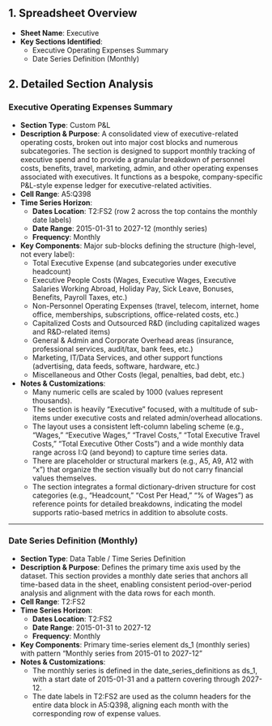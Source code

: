 ## 1. Spreadsheet Overview
- **Sheet Name**: Executive
- **Key Sections Identified**:
  - Executive Operating Expenses Summary
  - Date Series Definition (Monthly)

## 2. Detailed Section Analysis

### Executive Operating Expenses Summary
- **Section Type**: Custom P&L
- **Description & Purpose**: A consolidated view of executive-related operating costs, broken out into major cost blocks and numerous subcategories. The section is designed to support monthly tracking of executive spend and to provide a granular breakdown of personnel costs, benefits, travel, marketing, admin, and other operating expenses associated with executives. It functions as a bespoke, company-specific P&L-style expense ledger for executive-related activities.
- **Cell Range**: A5:Q398
- **Time Series Horizon**:
  - **Dates Location**: T2:FS2 (row 2 across the top contains the monthly date labels)
  - **Date Range**: 2015-01-31 to 2027-12 (monthly series)
  - **Frequency**: Monthly
- **Key Components**: Major sub-blocks defining the structure (high-level, not every label):
  - Total Executive Expense (and subcategories under executive headcount)
  - Executive People Costs (Wages, Executive Wages, Executive Salaries Working Abroad, Holiday Pay, Sick Leave, Bonuses, Benefits, Payroll Taxes, etc.)
  - Non-Personnel Operating Expenses (travel, telecom, internet, home office, memberships, subscriptions, office-related costs, etc.)
  - Capitalized Costs and Outsourced R&D (including capitalized wages and R&D-related items)
  - General & Admin and Corporate Overhead areas (insurance, professional services, audit/tax, bank fees, etc.)
  - Marketing, IT/Data Services, and other support functions (advertising, data feeds, software, hardware, etc.)
  - Miscellaneous and Other Costs (legal, penalties, bad debt, etc.)
- **Notes & Customizations**:
  - Many numeric cells are scaled by 1000 (values represent thousands).
  - The section is heavily “Executive” focused, with a multitude of sub-items under executive costs and related admin/overhead allocations.
  - The layout uses a consistent left-column labeling scheme (e.g., “Wages,” “Executive Wages,” “Travel Costs,” “Total Executive Travel Costs,” “Total Executive Other Costs”) and a wide monthly data range across I:Q (and beyond) to capture time series data.
  - There are placeholder or structural markers (e.g., A5, A9, A12 with “x”) that organize the section visually but do not carry financial values themselves.
  - The section integrates a formal dictionary-driven structure for cost categories (e.g., “Headcount,” “Cost Per Head,” “% of Wages”) as reference points for detailed breakdowns, indicating the model supports ratio-based metrics in addition to absolute costs.

---

### Date Series Definition (Monthly)
- **Section Type**: Data Table / Time Series Definition
- **Description & Purpose**: Defines the primary time axis used by the dataset. This section provides a monthly date series that anchors all time-based data in the sheet, enabling consistent period-over-period analysis and alignment with the data rows for each month.
- **Cell Range**: T2:FS2
- **Time Series Horizon**:
  - **Dates Location**: T2:FS2
  - **Date Range**: 2015-01-31 to 2027-12
  - **Frequency**: Monthly
- **Key Components**: Primary time-series element ds_1 (monthly series) with pattern “Monthly series from 2015-01 to 2027-12”
- **Notes & Customizations**:
  - The monthly series is defined in the date_series_definitions as ds_1, with a start date of 2015-01-31 and a pattern covering through 2027-12.
  - The date labels in T2:FS2 are used as the column headers for the entire data block in A5:Q398, aligning each month with the corresponding row of expense values.